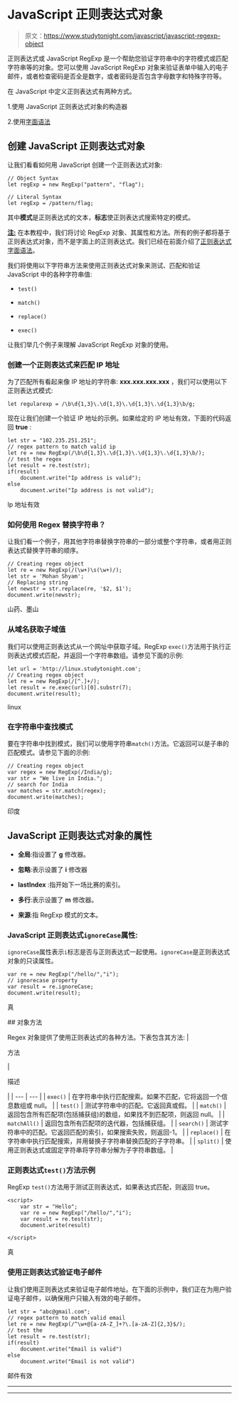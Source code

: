 # JavaScript 正则表达式对象

> 原文：<https://www.studytonight.com/javascript/javascript-regexp-object>

正则表达式或 JavaScript RegExp 是一个帮助您验证字符串中的字符模式或匹配字符串等的对象。您可以使用 JavaScript RegExp 对象来验证表单中输入的电子邮件，或者检查密码是否全是数字，或者密码是否包含字母数字和特殊字符等。

在 JavaScript 中定义正则表达式有两种方式。

1.使用 JavaScript 正则表达式对象的构造器

2.使用[字面语法](https://www.studytonight.com/javascript/javascript-regular-expression)

## 创建 JavaScript 正则表达式对象

让我们看看如何用 JavaScript 创建一个正则表达式对象:

```
// Object Syntax
let regExp = new RegExp("pattern", "flag");

// Literal Syntax
let regExp = /pattern/flag;
```

其中**模式**是正则表达式的文本，**标志**使正则表达式搜索特定的模式。

**<u>注:</u>** 在本教程中，我们将讨论 RegExp 对象、其属性和方法。所有的例子都将基于正则表达式对象，而不是字面上的正则表达式。我们已经在前面介绍了[正则表达式字面语法](https://www.studytonight.com/javascript/javascript-regular-expression)。

我们将使用以下字符串方法来使用正则表达式对象来测试、匹配和验证 JavaScript 中的各种字符串值:

*   `test()`

*   `match()`

*   `replace()`

*   `exec()`

让我们举几个例子来理解 JavaScript RegExp 对象的使用。

### 创建一个正则表达式来匹配 IP 地址

为了匹配所有看起来像 IP 地址的字符串: **xxx.xxx.xxx.xxx** ，我们可以使用以下正则表达式模式:

```
let regularexp = /\b\d{1,3}\.\d{1,3}\.\d{1,3}\.\d{1,3}\b/g;
```

现在让我们创建一个验证 IP 地址的示例。如果给定的 IP 地址有效，下面的代码返回 **true** :

```
let str = "102.235.251.251";
// regex pattern to match valid ip
let re = new RegExp(/\b\d{1,3}\.\d{1,3}\.\d{1,3}\.\d{1,3}\b/);
// test the regex
let result = re.test(str);
if(result)
	document.write("Ip address is valid");
else
	document.write("Ip address is not valid");
```

Ip 地址有效

### 如何使用 Regex 替换字符串？

让我们看一个例子，用其他字符串替换字符串的一部分或整个字符串，或者用正则表达式替换字符串的顺序。

```
// Creating regex object
let re = new RegExp(/(\w+)\s(\w+)/);
let str = 'Mohan Shyam';
// Replacing string
let newstr = str.replace(re, '$2, $1');
document.write(newstr);
```

山药、墨山

### 从域名获取子域值

我们可以使用正则表达式从一个网址中获取子域。RegExp `exec()`方法用于执行正则表达式模式匹配，并返回一个字符串数组。请参见下面的示例:

```
let url = 'http://linux.studytonight.com';
// Creating regex object
let re = new RegExp(/[^.]+/);
let result = re.exec(url)[0].substr(7);
document.write(result);
```

linux

### 在字符串中查找模式

要在字符串中找到模式，我们可以使用字符串`match()`方法。它返回可以是子串的匹配模式。请参见下面的示例:

```
// Creating regex object
var regex = new RegExp(/India/g);
var str = "We live in India.";
// search for India
var matches = str.match(regex);
document.write(matches);
```

印度

## JavaScript 正则表达式对象的属性

*   **全局**:指设置了 **g** 修改器。

*   **忽略**:表示设置了 **i** 修改器

*   **lastIndex** :指开始下一场比赛的索引。

*   **多行**:表示设置了 **m** 修改器。

*   **来源**:指 RegExp 模式的文本。

### JavaScript 正则表达式`ignoreCase`属性:

`ignoreCase`属性表示`i`标志是否与正则表达式一起使用。`ignoreCase`是正则表达式对象的只读属性。

```
var re = new RegExp("/hello/","i");
// ignorecase property
var result = re.ignoreCase;
document.write(result);
```

真

 <caption>## 对象方法

Regex 对象提供了使用正则表达式的各种方法。下表包含其方法:</caption> 
| 

方法

 | 

描述

 |
| --- | --- |
| `exec()` | 在字符串中执行匹配搜索。如果不匹配，它将返回一个信息数组或 null。 |
| `test()` | 测试字符串中的匹配。它返回真或假。 |
| `match()` | 返回包含所有匹配项(包括捕获组)的数组，如果找不到匹配项，则返回 null。 |
| `matchAll()` | 返回包含所有匹配项的迭代器，包括捕获组。 |
| `search()` | 测试字符串中的匹配。它返回匹配的索引，如果搜索失败，则返回-1。 |
| `replace()` | 在字符串中执行匹配搜索，并用替换子字符串替换匹配的子字符串。 |
| `split()` | 使用正则表达式或固定字符串将字符串分解为子字符串数组。 |

### 正则表达式`test()`方法示例

RegExp `test()`方法用于测试正则表达式，如果表达式匹配，则返回 true。

```
<script>
	var str = "Hello";
	var re = new RegExp("/hello/","i");
	var result = re.test(str);
	document.write(result)

</script>
```

真

### 使用正则表达式验证电子邮件

让我们使用正则表达式来验证电子邮件地址。在下面的示例中，我们正在为用户验证电子邮件，以确保用户只输入有效的电子邮件。

```
let str = "abc@gmail.com";
// regex pattern to match valid email
let re = new RegExp(/^\w+@[a-zA-Z_]+?\.[a-zA-Z]{2,3}$/);
// test the 
let result = re.test(str);
if(result)
    document.write("Email is valid")
else
    document.write("Email is not valid")
```

邮件有效

* * *

* * *